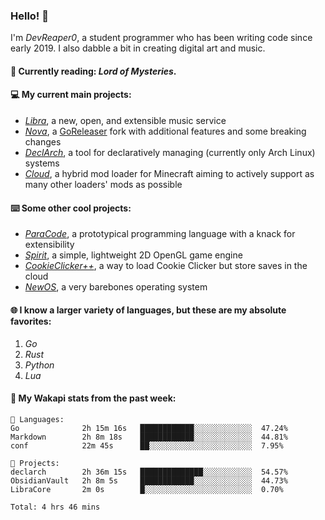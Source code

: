 ### Hello! 👋

I'm _DevReaper0_, a student programmer who has been writing code since early 2019. I also dabble a bit in creating digital art and music.

#### 📖 Currently reading: *Lord of Mysteries*.

#### 💻 My current main projects:

-   _[Libra](https://github.com/LibraMusic)_, a new, open, and extensible music service
-   _[Nova](https://github.com/LibraMusic/Nova)_, a [GoReleaser](https://github.com/goreleaser/goreleaser) fork with additional features and some breaking changes
-   _[DeclArch](https://github.com/DevReaper0/declarch)_, a tool for declaratively managing (currently only Arch Linux) systems
-   _[Cloud](https://github.com/CloudLoaderMC/CloudLoader)_, a hybrid mod loader for Minecraft aiming to actively support as many other loaders' mods as possible

#### ⌨️ Some other cool projects:

-   _[ParaCode](https://github.com/ParaCodeLang/ParaCode)_, a prototypical programming language with a knack for extensibility
-   _[Spirit](https://gitlab.com/DevReaper0/SpiritEngine)_, a simple, lightweight 2D OpenGL game engine
-   _[CookieClicker++](https://github.com/DevReaper0/CookieClickerPlusPlus)_, a way to load Cookie Clicker but store saves in the cloud
-   _[NewOS](https://github.com/DevReaper0/NewOS)_, a very barebones operating system

#### 🌐 I know a larger variety of languages, but these are my absolute favorites:

1. _Go_
2. _Rust_
3. _Python_
4. _Lua_

#### 📡 My Wakapi stats from the past week:

```text
💾 Languages:
Go              2h 15m 16s   ████████████░░░░░░░░░░░░░  47.24%
Markdown        2h 8m 18s    ████████████░░░░░░░░░░░░░  44.81%
conf            22m 45s      ██░░░░░░░░░░░░░░░░░░░░░░░  7.95%

💼 Projects:
declarch        2h 36m 15s   ██████████████░░░░░░░░░░░  54.57%
ObsidianVault   2h 8m 5s     ████████████░░░░░░░░░░░░░  44.73%
LibraCore       2m 0s        █░░░░░░░░░░░░░░░░░░░░░░░░  0.70%

Total: 4 hrs 46 mins
```

